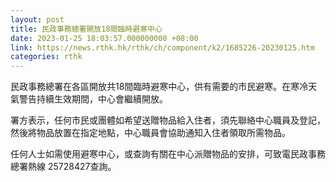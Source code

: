 ```yaml
---
layout: post
title: 民政事務總署開放18間臨時避寒中心
date: 2023-01-25 18:03:57.000000000 +08:00
link: https://news.rthk.hk/rthk/ch/component/k2/1685226-20230125.htm
categories: rthk
---
```


民政事務總署在各區開放共18間臨時避寒中心，供有需要的市民避寒。在寒冷天氣警告持續生效期間，中心會繼續開放。

署方表示，任何市民或團體如希望送贈物品給入住者，須先聯絡中心職員及登記，然後將物品放置在指定地點，中心職員會協助通知入住者領取所需物品。

任何人士如需使用避寒中心，或查詢有關在中心派贈物品的安排，可致電民政事務總署熱線 25728427查詢。

